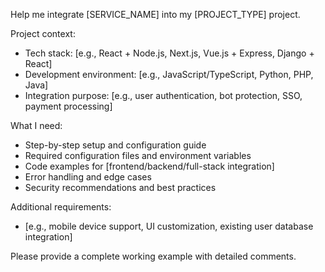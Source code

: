 Help me integrate [SERVICE_NAME] into my [PROJECT_TYPE] project.

Project context:

- Tech stack: [e.g., React + Node.js, Next.js, Vue.js + Express, Django + React]
- Development environment: [e.g., JavaScript/TypeScript, Python, PHP, Java]
- Integration purpose: [e.g., user authentication, bot protection, SSO, payment processing]

What I need:

- Step-by-step setup and configuration guide
- Required configuration files and environment variables
- Code examples for [frontend/backend/full-stack integration]
- Error handling and edge cases
- Security recommendations and best practices

Additional requirements:

- [e.g., mobile device support, UI customization, existing user database integration]

Please provide a complete working example with detailed comments.

